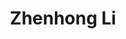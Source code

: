 ---
layout: profile
title: Zhenhong Li
description: Lecturer in Robotics and Control. Research interests include physical human-robot interaction, rehabilitation robotics, brain-computer interfaces, and neuromuscular interfaces.
img: assets/img/people/zhenhong_li.png
redirect: https://alvishub.github.io/
year: 2023
category: Principal Investigator
email: zhenhong.li@manchester.ac.uk
google_scholar: TxurO5wAAAAJ
---